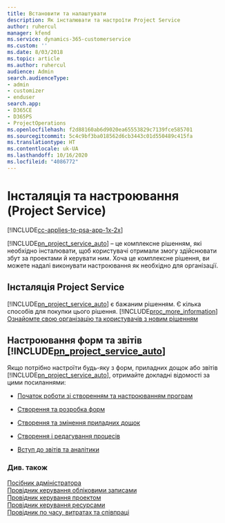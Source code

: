```yaml
---
title: Встановити та налаштувати
description: Як інсталювати та настроїти Project Service
author: ruhercul
manager: kfend
ms.service: dynamics-365-customerservice
ms.custom: ''
ms.date: 8/03/2018
ms.topic: article
ms.author: ruhercul
audience: Admin
search.audienceType:
- admin
- customizer
- enduser
search.app:
- D365CE
- D365PS
- ProjectOperations
ms.openlocfilehash: f2d88160ab6d9020ea65553829c7139fce585701
ms.sourcegitcommit: 5c4c9bf3ba018562d6cb3443c01d550489c415fa
ms.translationtype: HT
ms.contentlocale: uk-UA
ms.lasthandoff: 10/16/2020
ms.locfileid: "4086772"
---
```

# <a name="install-and-customize-project-service"></a>Інсталяція та настроювання (Project Service)

[!INCLUDE[cc-applies-to-psa-app-1x-2x](../includes/cc-applies-to-psa-app-1x-2x.md)]

[!INCLUDE[pn_project_service_auto](../includes/pn-project-service-auto.md)] – це комплексне рішенням, які необхідно інсталювати, щоб користувачі отримали змогу здійснювати збут за проектами й керувати ним. Хоча це комплексне рішення, ви можете надалі виконувати настроювання як необхідно для організації.  
<!-- TODO: I expect to find the information on how to get and install this here. Please find that and add it here. Same for Project Service.--> 
  
## <a name="install-project-service"></a>Інсталяція Project Service  
 [!INCLUDE[pn_project_service_auto](../includes/pn-project-service-auto.md)] є бажаним рішенням. Є кілька способів для покупки цього рішення. [!INCLUDE[proc_more_information](../includes/proc-more-information.md)] [Ознайомте свою організацію та користувачів з новим рішенням](https://docs.microsoft.com/dynamics365/customerengagement/on-premises/admin/onboard-your-organization-and-users-to-dynamics-365-online)  
  
## <a name="customize-pn_project_service_auto-forms-and-reports"></a>Настроювання форм та звітів [!INCLUDE[pn_project_service_auto](../includes/pn-project-service-auto.md)]  
 Якщо потрібно настроїти будь-яку з форм, приладних дощок або звітів [!INCLUDE[pn_project_service_auto](../includes/pn-project-service-auto.md)], отримайте докладні відомості за цими посиланнями:  
  
- [Початок роботи зі створенням та настроюванням програм](https://docs.microsoft.com/dynamics365/customerengagement/on-premises/customize/getting-started-customization)  
  
- [Створення та розробка форм](https://docs.microsoft.com/dynamics365/customerengagement/on-premises/customize/create-design-forms)  
  
- [Створення та змінення приладних дощок](https://docs.microsoft.com/dynamics365/customerengagement/on-premises/customize/create-edit-dashboards)  
  
- [Створення і редагування процесів](https://docs.microsoft.com/dynamics365/customerengagement/on-premises/customize/guide-staff-through-common-tasks-processes)  
  
- [Вступ до звітів та аналітики](https://docs.microsoft.com/dynamics365/customerengagement/on-premises/analytics/reporting-analytics-with-dynamics-365)  
  
### <a name="see-also"></a>Див. також  
 [Посібник адміністратора](../psa/admin-guide.md)   
 [Провідник керування обліковими записами](../psa/account-manager-guide.md)   
 [Провідник керування проектом](../psa/project-manager-guide.md)   
 [Провідник керування ресурсами](../psa/resource-manager-guide.md)   
 [Провідник по часу, витратах та співпраці](../psa/time-expense-collaboration-guide.md)
